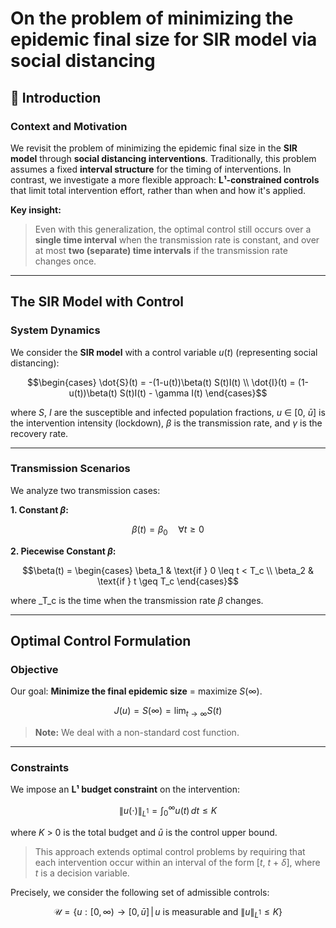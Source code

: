 # On the problem of minimizing the epidemic final size for SIR model via social distancing

## 📘 Introduction

### Context and Motivation

We revisit the problem of minimizing the epidemic final size in the **SIR model** through **social distancing interventions**.
Traditionally, this problem assumes a fixed **interval structure** for the timing of interventions. In contrast, we investigate a more flexible approach: **L¹-constrained controls** that limit total intervention effort, rather than when and how it's applied.

**Key insight:**
> Even with this generalization, the optimal control still occurs over a **single time interval** when the transmission rate is constant, and over at most **two (separate) time intervals** if the transmission rate changes once.

---

## The SIR Model with Control

### System Dynamics

We consider the **SIR model** with a control variable _u_(_t_) (representing social distancing):

```math
\begin{cases}
\dot{S}(t) = -(1-u(t))\beta(t) S(t)I(t) \\
\dot{I}(t) = (1-u(t))\beta(t) S(t)I(t) - \gamma I(t)
\end{cases}
```

where _S_, _I_ are the susceptible and infected population fractions, _u_ ∈ [0, _ū_] is the intervention intensity (lockdown), _β_ is the transmission rate, and _γ_ is the recovery rate.

---

### Transmission Scenarios

We analyze two transmission cases:

**1. Constant _β_:**

```math
\beta(t) = \beta_0 \quad \forall t \geq 0
```

**2. Piecewise Constant _β_:**

```math
\beta(t) = \begin{cases}
\beta_1 & \text{if } 0 \leq t < T_c \\
\beta_2 & \text{if } t \geq T_c
\end{cases}
```

where _T_c is the time when the transmission rate _β_ changes.

---

## Optimal Control Formulation

### Objective

Our goal: **Minimize the final epidemic size** = maximize _S_(∞).

```math
J(u) = S(\infty) = \lim_{t \to \infty} S(t)
```

> **Note:** We deal with a non-standard cost function.

---

### Constraints

We impose an **L¹ budget constraint** on the intervention:

```math
\|u(\cdot)\|_{L^1} = \int_0^{\infty} u(t) \, dt \leq K
```

where _K_ > 0 is the total budget and _ū_ is the control upper bound.

> This approach extends optimal control problems by requiring that each intervention occur within an interval of the form [_t_, _t_ + _δ_], where _t_ is a decision variable.

Precisely, we consider the following set of admissible controls:

```math
\mathcal{U} = \left\{u : [0,\infty) \to [0,\bar{u}] \,\Big|\, u \text{ is measurable and } \|u\|_{L^1} \leq K \right\}
```